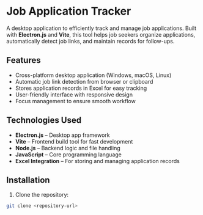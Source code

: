 # Job Application Tracker

A desktop application to efficiently track and manage job applications. Built with **Electron.js** and **Vite**, this tool helps job seekers organize applications, automatically detect job links, and maintain records for follow-ups.

## Features
- Cross-platform desktop application (Windows, macOS, Linux)  
- Automatic job link detection from browser or clipboard  
- Stores application records in Excel for easy tracking  
- User-friendly interface with responsive design  
- Focus management to ensure smooth workflow  

## Technologies Used
- **Electron.js** – Desktop app framework  
- **Vite** – Frontend build tool for fast development  
- **Node.js** – Backend logic and file handling  
- **JavaScript** – Core programming language  
- **Excel Integration** – For storing and managing application records  

## Installation
1. Clone the repository:  
```bash
git clone <repository-url>
